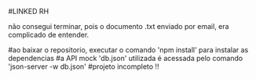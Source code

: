 #LINKED RH

não consegui terminar, pois o documento .txt enviado por email, era complicado de entender.

#ao baixar o repositorio, executar o comando 'npm install' para instalar as dependencias
#a API mock 'db.json' utilizada é acessada pelo comando 'json-server -w db.json'
#projeto incompleto !!
